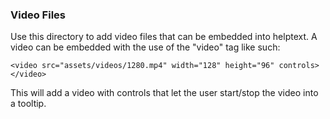 ### Video Files

Use this directory to add video files that can be embedded into helptext.
A video can be embedded with the use of the "video" tag like such:

```
<video src="assets/videos/1280.mp4" width="128" height="96" controls></video>
```

This will add a video with controls that let the user start/stop the video into a tooltip.
